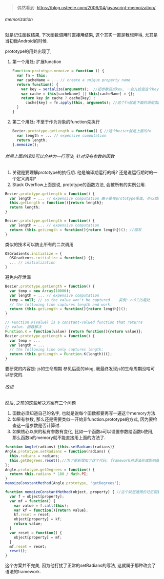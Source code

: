 > 偶然看到: https://blog.osteele.com/2006/04/javascript-memoization/

###### memorization

就是记住函数结果, 下次函数调用时直接用结果, 这个其实一直是我想弄得, 尤其是当初做Android的时候. 

prototype的用处出现了, 

1. 第一个用处: 扩展function

   ```js
   Function.prototype.memoize = function () {
     var fn = this;
     var cacheName = ... // create a unique property name
     return function() {
       var key = serialize(arguments);  //把参数变成key, 一会儿检查这个key是否计算过
       var cache = this[cacheName] || this[cacheName] = {};
       return key in cache ? cache[key] :
         cache[key] = fn.apply(this, arguments); //这个fn就是下面的调用函数Bezier
     }
   }
   ```

2. 第二个用处: 不至于作为对象的function先执行

   ```js
   Bezier.prototype.getLength = function() { //这个bezier就是上面的fn
     var length = ... // expensive computation
     return length;
   }.memoize();
   ```


###### 然后上面的1和2可以合并为一行写法, 针对没有参数的函数

1. 关键是要理解prototype的执行期. 他是编译期运行的吗? 还是说运行期时的一个定义周期?
2. Stack Overflow上面是说, prototype的函数方法, 会被所有的实例公用. 



```js
Bezier.prototype.getLength = function() {
  var length = ... // expensive computation 由于是在prototype里面, 所以就执行一次
  this.getLength = function(){return length};
  return length;
}
```

```js
Bezier.prototype.getLength = function() {
  var length = ... // expensive computation
  return (this.getLength = function(){return length})(); //缩写
}
```

类似的技术可以防止所有的二次调用

```js
OSGradients.initialize = {
  OSGradients.initialize = function() {};
  ... // initialization
}
```

避免内存泄漏

```js
Bezier.prototype.getLength = function() {
  var temp = new Array(10000);
  var length = ... // expensive computation
  temp = null; // so the value won't be captured    实例: null的用处.
  // the following line captures length and work:
  return (this.getLength = function(){return length})();
}
```

```js
// Function.K(value) is a constant-valued function that returns
// value. 函数解决
Function.K = function(value) {return function(){return value}};
Bezier.prototype.getLength = function() {
  var temp = ...
  var length = ...
  // the following line only captures length:
  return (this.getLength = Function.K(length))();
}
```



要研究的内容是: js的生命周期 参见后面的blog, 我最终发现js的生命周期没啥可以研究的.

###### 改进

然后, 之前的这些解决方案有三个问题

1. 函数必须知道自己的名字, 也就是说每个函数都要再写一遍这个memory方法.
2. 如果有参数, 那么还是需要类似一开始非function.prototype的方式, 因为要检查这一组参数是否计算过.
3. 如果核心以来的私有参数有变化, 比如一个函数a可以设置参数给函数b使用, 那么函数b的memory就不能直接用上面的方法了.

```js
function Angle(radians) {this.setRadians(radians)}
Angle.prototype.setRadians = function(radians) {
  this.radians = radians;
  this.getDegrees.reset();//为了更新增加了这个代码, framework对语法形成影响就在这里了.
};
Angle.prototype.getDegrees = function() {
  return this.radians * 180 / Math.PI;
}
memoizeConstantMethod(Angle.prototype, 'getDegrees');

function memoizeConstantMethod(object, property) { //这个就是通用的记忆函数
  var f = object[property];
  var mf = function() {
    var value = f.call(this);
    var kf = function(){return value};
    kf.reset = reset;
    object[property] = kf;
    return value;
  }
  var reset = function() {
    object[property] = mf;
  }
  mf.reset = reset;
  reset();
}
```

这个方案并不完美, 因为他打扰了正常的setRadians的写法, 这就属于那种改变了语法的framework. 
